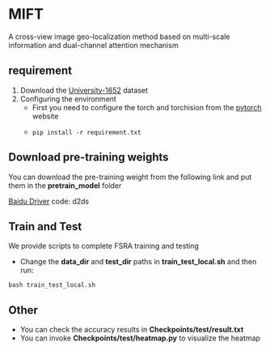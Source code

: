 # MIFT
A cross-view image geo-localization method based on multi-scale information and dual-channel attention mechanism
## requirement
1. Download the [University-1652](https://github.com/layumi/University1652-Baseline) dataset
2. Configuring the environment
   * First you need to configure the torch and torchision from the [pytorch](https://pytorch.org/) website
   * ```shell
     pip install -r requirement.txt
     ```
## Download pre-training weights
You can download the pre-training weight from the following link and put them in the **pretrain_model** folder

[Baidu Driver](https://pan.baidu.com/s/1PLMog6KkIgSceE6JT03AcQ?pwd=d2ds)  code: d2ds

## Train and Test
We provide scripts to complete FSRA training and testing
* Change the **data_dir** and **test_dir** paths in **train_test_local.sh** and then run:
```shell
bash train_test_local.sh
```
## Other
* You can check the accuracy results in **Checkpoints/test/result.txt**
* You can invoke **Checkpoints/test/heatmap.py** to visualize the heatmap
